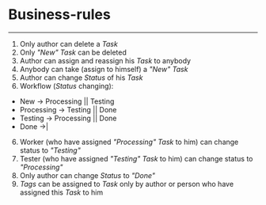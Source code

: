# Business-rules
---

1. Only author can delete a _Task_
2. Only _"New" Task_ can be deleted
3. Author can assign and reassign his _Task_ to anybody
4. Anybody can take (assign to himself) a _"New" Task_
5. Author can change _Status_ of his _Task_
5. Workflow (_Status_ changing):
  * New -> Processing || Testing
  * Processing -> Testing || Done
  * Testing -> Processing || Done
  * Done ->|
6. Worker (who have assigned _"Processing" Task_ to him) can change status to _"Testing"_   
6. Tester (who have assigned _"Testing" Task_ to him) can change status to _"Processing"_    
6. Only author can change _Status_ to _"Done"_
7. _Tags_ can be assigned to _Task_ only by author or person who have assigned this _Task_ to him 
